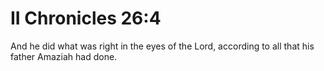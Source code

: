 # II Chronicles 26:4

And he did what was right in the eyes of the Lord, according to all that his father Amaziah had done.
